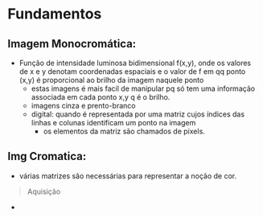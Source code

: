 # Fundamentos

## Imagem Monocromática: 
- Função de intensidade luminosa bidimensional f(x,y), onde os valores de x e y denotam coordenadas espaciais e o valor de f em qq ponto (x,y) é proporcional ao brilho da imagem naquele ponto
  - estas imagens é mais facil de manipular pq só tem uma informação associada em cada ponto x,y q é o brilho. 
  - imagens cinza e prento-branco
  - digital: quando é representada por uma matriz cujos índices das linhas e colunas identificam um ponto na imagem
    - os elementos da matriz são chamados de pixels.
## Img Cromatica:
- várias matrizes são necessárias para representar a noção de cor. 

> Aquisição
- 